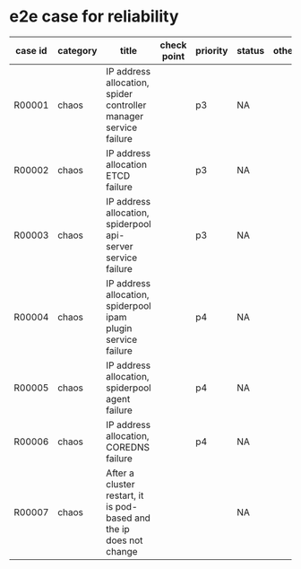 # e2e case for reliability

| case id | category    | title                             | check point |priority | status | other |
|---------|-------------|-----------------------------------------|-------------|----------|--------|-------|
| R00001  | chaos | IP address allocation, spider controller manager service failure | |p3       | NA     |       |
| R00002  | chaos | IP address allocation ETCD failure ||p3|NA||
| R00003  | chaos | IP address allocation, spiderpool api-server service failure ||p3|NA||
| R00004  | chaos | IP address allocation, spiderpool ipam plugin service failure||p4|NA||
| R00005  | chaos | IP address allocation, spiderpool agent failure ||p4|NA||
| R00006  | chaos | IP address allocation, COREDNS failure  ||p4|NA||
| R00007  | chaos | After a cluster restart, it is pod-based and the ip does not change |||NA||
